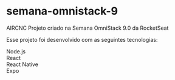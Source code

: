 # semana-omnistack-9
AIRCNC 
Projeto criado na Semana OmniStack 9.0 da RocketSeat

Esse projeto foi desenvolvido com as seguintes tecnologias:

Node.js<br>
React<br>
React Native<br>
Expo<br>
